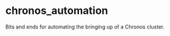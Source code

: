 chronos_automation
==================

Bits and ends for automating the bringing up of a Chronos cluster.